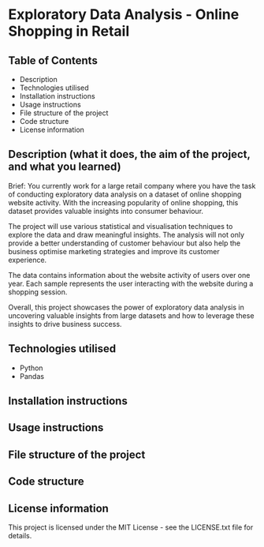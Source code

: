 # Exploratory Data Analysis - Online Shopping in Retail


## Table of Contents

- Description
- Technologies utilised
- Installation instructions
- Usage instructions
- File structure of the project
- Code structure
- License information


## Description (what it does, the aim of the project, and what you learned)

Brief: You currently work for a large retail company where you have the task of conducting exploratory data analysis on a dataset of online shopping website activity. With the increasing popularity of online shopping, this dataset provides valuable insights into consumer behaviour.

The project will use various statistical and visualisation techniques to explore the data and draw meaningful insights. The analysis will not only provide a better understanding of customer behaviour but also help the business optimise marketing strategies and improve its customer experience.

The data contains information about the website activity of users over one year. Each sample represents the user interacting with the website during a shopping session.

Overall, this project showcases the power of exploratory data analysis in uncovering valuable insights from large datasets and how to leverage these insights to drive business success.

## Technologies utilised

- Python
- Pandas


## Installation instructions


## Usage instructions


## File structure of the project


## Code structure


## License information

This project is licensed under the MIT License - see the LICENSE.txt file for details.
